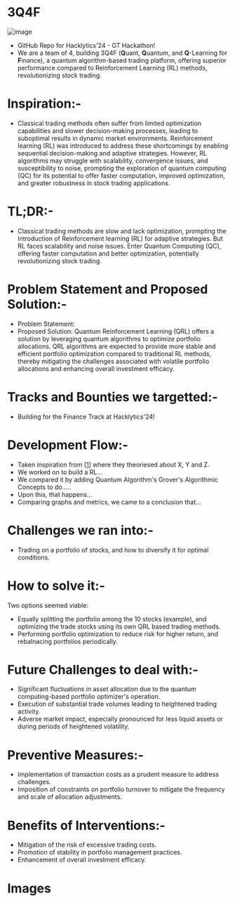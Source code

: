 # 3Q4F
![image](https://github.com/Karthikay2002/3Q4F/assets/54672017/98cbe72e-a6a6-462c-bf9a-6b90cbc6e48b)
- GitHub Repo for Hacklytics'24 - GT Hackathon! 
- We are a team of 4, building 3Q4F (**Q**uant, **Q**uantum, and **Q**-Learning for **F**inance), a quantum algorithm-based trading platform, offering superior performance compared to Reinforcement Learning (RL) methods, revolutionizing stock trading. 

# Inspiration:-
- Classical trading methods often suffer from limited optimization capabilities and slower decision-making processes, leading to suboptimal results in dynamic market environments. Reinforcement learning (RL) was introduced to address these shortcomings by enabling sequential decision-making and adaptive strategies. However, RL algorithms may struggle with scalability, convergence issues, and susceptibility to noise, prompting the exploration of quantum computing (QC) for its potential to offer faster computation, improved optimization, and greater robustness in stock trading applications.

# TL;DR:-
- Classical trading methods are slow and lack optimization, prompting the introduction of Reinforcement learning (RL) for adaptive strategies. But RL faces scalability and noise issues. Enter Quantum Computing (QC), offering faster computation and better optimization, potentially revolutionizing stock trading.

# Problem Statement and Proposed Solution:-
- Problem Statement:
- Proposed Solution: Quantum Reinforcement Learning (QRL) offers a solution by leveraging quantum algorithms to optimize portfolio allocations. QRL algorithms are expected to provide more stable and efficient portfolio optimization compared to traditional RL methods, thereby mitigating the challenges associated with volatile portfolio allocations and enhancing overall investment efficacy. 

# Tracks and Bounties we targetted:-
- Building for the Finance Track at Hacklytics'24!
  
# Development Flow:-
- Taken inspiration from [[1]([url](https://arxiv.org/pdf/0810.3828.pdf))] where they theoriesed about X, Y and Z.
- We worked on to build a RL...
- We compared it by adding Quantum Algorithm's Grover's Algorithmic Concepts to do.....
- Upon this, that happens...
- Comparing graphs and metrics, we came to a conclusion that...

# Challenges we ran into:-
- Trading on a portfolio of stocks, and how to diversify it for optimal conditions.

# How to solve it:-
Two options seemed viable:
- Equally splitting the portfolio among the 10 stocks (example), and optimizing the trade stocks using its own QRL based trading methods.
- Performing portfolio optimization to reduce risk for higher return, and rebalnacing portfolios periodically.
   
# Future Challenges to deal with:-
- Significant fluctuations in asset allocation due to the quantum computing-based portfolio optimizer's operation.
- Execution of substantial trade volumes leading to heightened trading activity.
- Adverse market impact, especially pronounced for less liquid assets or during periods of heightened volatility.

# Preventive Measures:-
- Implementation of transaction costs as a prudent measure to address challenges.
- Imposition of constraints on portfolio turnover to mitigate the frequency and scale of allocation adjustments.

# Benefits of Interventions:-
- Mitigation of the risk of excessive trading costs.
- Promotion of stability in portfolio management practices.
- Enhancement of overall investment efficacy.

# Images
